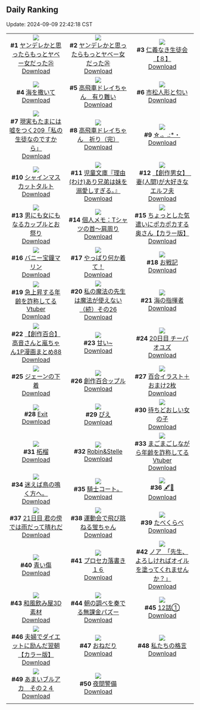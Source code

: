 ## Daily Ranking
Update: 2024-09-09 22:42:18 CST

|      |      |      |
| :----: | :----: | :----: |
| ![](https://i.pixiv.re/c/240x480/img-master/img/2024/09/07/00/01/08/122198501_p0_master1200.jpg)<br>**#1** [ヤンデレかと思ったらもっとヤベー女だった㉕](https://www.pixiv.net/artworks/122198501)<br>[Download](https://i.pixiv.re/img-original/img/2024/09/07/00/01/08/122198501_p0.png) | ![](https://i.pixiv.re/c/240x480/img-master/img/2024/09/08/00/01/35/122230593_p0_master1200.jpg)<br>**#2** [ヤンデレかと思ったらもっとヤベー女だった㉖](https://www.pixiv.net/artworks/122230593)<br>[Download](https://i.pixiv.re/img-original/img/2024/09/08/00/01/35/122230593_p0.png) | ![](https://i.pixiv.re/c/240x480/img-master/img/2024/09/07/10/35/37/122209497_p0_master1200.jpg)<br>**#3** [仁義なき生徒会【８】](https://www.pixiv.net/artworks/122209497)<br>[Download](https://i.pixiv.re/img-original/img/2024/09/07/10/35/37/122209497_p0.png) |
| ![](https://i.pixiv.re/c/240x480/img-master/img/2024/09/08/00/00/21/122230395_p0_master1200.jpg)<br>**#4** [海を撒いて](https://www.pixiv.net/artworks/122230395)<br>[Download](https://i.pixiv.re/img-original/img/2024/09/08/00/00/21/122230395_p0.png) | ![](https://i.pixiv.re/c/240x480/img-master/img/2024/09/07/13/50/18/122213186_p0_master1200.jpg)<br>**#5** [高飛車ドレイちゃん　有り難い](https://www.pixiv.net/artworks/122213186)<br>[Download](https://i.pixiv.re/img-original/img/2024/09/07/13/50/18/122213186_p0.png) | ![](https://i.pixiv.re/c/240x480/img-master/img/2024/09/08/18/37/27/122253437_p0_master1200.jpg)<br>**#6** [市松人形と匂い](https://www.pixiv.net/artworks/122253437)<br>[Download](https://i.pixiv.re/img-original/img/2024/09/08/18/37/27/122253437_p0.jpg) |
| ![](https://i.pixiv.re/c/240x480/img-master/img/2024/09/08/18/00/08/122252188_p0_master1200.jpg)<br>**#7** [現実もたまには嘘をつく209「私の生徒なのですから」](https://www.pixiv.net/artworks/122252188)<br>[Download](https://i.pixiv.re/img-original/img/2024/09/08/18/00/08/122252188_p0.jpg) | ![](https://i.pixiv.re/c/240x480/img-master/img/2024/09/08/17/22/57/122251168_p0_master1200.jpg)<br>**#8** [高飛車ドレイちゃん　祈り（完）](https://www.pixiv.net/artworks/122251168)<br>[Download](https://i.pixiv.re/img-original/img/2024/09/08/17/22/57/122251168_p0.png) | ![](https://i.pixiv.re/c/240x480/img-master/img/2024/09/08/16/47/07/122250185_p0_master1200.jpg)<br>**#9** [☆.。.:*・](https://www.pixiv.net/artworks/122250185)<br>[Download](https://i.pixiv.re/img-original/img/2024/09/08/16/47/07/122250185_p0.jpg) |
| ![](https://i.pixiv.re/c/240x480/img-master/img/2024/09/07/20/30/02/122223005_p0_master1200.jpg)<br>**#10** [シャインマスカットタルト](https://www.pixiv.net/artworks/122223005)<br>[Download](https://i.pixiv.re/img-original/img/2024/09/07/20/30/02/122223005_p0.png) | ![](https://i.pixiv.re/c/240x480/img-master/img/2024/09/07/10/44/07/122209635_p0_master1200.jpg)<br>**#11** [児童文庫『理由(わけ)あり兄弟は妹を溺愛しすぎる。』](https://www.pixiv.net/artworks/122209635)<br>[Download](https://i.pixiv.re/img-original/img/2024/09/07/10/44/07/122209635_p0.jpg) | ![](https://i.pixiv.re/c/240x480/img-master/img/2024/09/08/14/00/58/122246253_p0_master1200.jpg)<br>**#12** [【創作男女】　妻(人間)が大好きなエルフ夫](https://www.pixiv.net/artworks/122246253)<br>[Download](https://i.pixiv.re/img-original/img/2024/09/08/14/00/58/122246253_p0.jpg) |
| ![](https://i.pixiv.re/c/240x480/img-master/img/2024/09/08/00/01/30/122230580_p0_master1200.jpg)<br>**#13** [男にも女にもなるカップルとお祭り](https://www.pixiv.net/artworks/122230580)<br>[Download](https://i.pixiv.re/img-original/img/2024/09/08/00/01/30/122230580_p0.jpg) | ![](https://i.pixiv.re/c/240x480/img-master/img/2024/09/07/06/00/07/122205419_p0_master1200.jpg)<br>**#14** [個人メモ：Tシャツの首～肩周り](https://www.pixiv.net/artworks/122205419)<br>[Download](https://i.pixiv.re/img-original/img/2024/09/07/06/00/07/122205419_p0.jpg) | ![](https://i.pixiv.re/c/240x480/img-master/img/2024/09/07/00/06/09/122198882_p0_master1200.jpg)<br>**#15** [ちょっとした気遣いにポカポカする奥さん【カラー版】](https://www.pixiv.net/artworks/122198882)<br>[Download](https://i.pixiv.re/img-original/img/2024/09/07/00/06/09/122198882_p0.jpg) |
| ![](https://i.pixiv.re/c/240x480/img-master/img/2024/09/07/00/00/35/122198404_p0_master1200.jpg)<br>**#16** [バニー宝鐘マリン](https://www.pixiv.net/artworks/122198404)<br>[Download](https://i.pixiv.re/img-original/img/2024/09/07/00/00/35/122198404_p0.png) | ![](https://i.pixiv.re/c/240x480/img-master/img/2024/09/07/19/49/30/122221701_p0_master1200.jpg)<br>**#17** [やっぱり何か着て！](https://www.pixiv.net/artworks/122221701)<br>[Download](https://i.pixiv.re/img-original/img/2024/09/07/19/49/30/122221701_p0.png) | ![](https://i.pixiv.re/c/240x480/img-master/img/2024/09/08/22/58/39/122262842_p0_master1200.jpg)<br>**#18** [お戦記](https://www.pixiv.net/artworks/122262842)<br>[Download](https://i.pixiv.re/img-original/img/2024/09/08/22/58/39/122262842_p0.png) |
| ![](https://i.pixiv.re/c/240x480/img-master/img/2024/09/07/21/02/54/122224125_p0_master1200.jpg)<br>**#19** [急上昇する年齢を詐称してるVtuber](https://www.pixiv.net/artworks/122224125)<br>[Download](https://i.pixiv.re/img-original/img/2024/09/07/21/02/54/122224125_p0.png) | ![](https://i.pixiv.re/c/240x480/img-master/img/2024/09/08/00/02/29/122230675_p0_master1200.jpg)<br>**#20** [私の魔法の先生は魔法が使えない（続）その26](https://www.pixiv.net/artworks/122230675)<br>[Download](https://i.pixiv.re/img-original/img/2024/09/08/00/02/29/122230675_p0.jpg) | ![](https://i.pixiv.re/c/240x480/img-master/img/2024/09/07/00/00/52/122198459_p0_master1200.jpg)<br>**#21** [海の指揮者](https://www.pixiv.net/artworks/122198459)<br>[Download](https://i.pixiv.re/img-original/img/2024/09/07/00/00/52/122198459_p0.jpg) |
| ![](https://i.pixiv.re/c/240x480/img-master/img/2024/09/07/00/02/01/122198607_p0_master1200.jpg)<br>**#22** [【創作百合】高音さんと嵐ちゃん1P漫画まとめ88](https://www.pixiv.net/artworks/122198607)<br>[Download](https://i.pixiv.re/img-original/img/2024/09/07/00/02/01/122198607_p0.jpg) | ![](https://i.pixiv.re/c/240x480/img-master/img/2024/09/07/00/20/17/122199430_p0_master1200.jpg)<br>**#23** [甘い~](https://www.pixiv.net/artworks/122199430)<br>[Download](https://i.pixiv.re/img-original/img/2024/09/07/00/20/17/122199430_p0.png) | ![](https://i.pixiv.re/c/240x480/img-master/img/2024/09/07/02/50/06/122203102_p0_master1200.jpg)<br>**#24** [20日目 チーパオユズ](https://www.pixiv.net/artworks/122203102)<br>[Download](https://i.pixiv.re/img-original/img/2024/09/07/02/50/06/122203102_p0.png) |
| ![](https://i.pixiv.re/c/240x480/img-master/img/2024/09/07/00/01/02/122198486_p0_master1200.jpg)<br>**#25** [ジェーンの下着](https://www.pixiv.net/artworks/122198486)<br>[Download](https://i.pixiv.re/img-original/img/2024/09/07/00/01/02/122198486_p0.png) | ![](https://i.pixiv.re/c/240x480/img-master/img/2024/09/08/00/07/38/122230963_p0_master1200.jpg)<br>**#26** [創作百合ップル](https://www.pixiv.net/artworks/122230963)<br>[Download](https://i.pixiv.re/img-original/img/2024/09/08/00/07/38/122230963_p0.jpg) | ![](https://i.pixiv.re/c/240x480/img-master/img/2024/09/07/19/36/07/122221360_p0_master1200.jpg)<br>**#27** [百合イラスト＋おまけ2枚](https://www.pixiv.net/artworks/122221360)<br>[Download](https://i.pixiv.re/img-original/img/2024/09/07/19/36/07/122221360_p0.jpg) |
| ![](https://i.pixiv.re/c/240x480/img-master/img/2024/09/08/00/22/39/122231494_p0_master1200.jpg)<br>**#28** [Exit](https://www.pixiv.net/artworks/122231494)<br>[Download](https://i.pixiv.re/img-original/img/2024/09/08/00/22/39/122231494_p0.jpg) | ![](https://i.pixiv.re/c/240x480/img-master/img/2024/09/08/16/35/24/122249898_p0_master1200.jpg)<br>**#29** [ぴえ](https://www.pixiv.net/artworks/122249898)<br>[Download](https://i.pixiv.re/img-original/img/2024/09/08/16/35/24/122249898_p0.jpg) | ![](https://i.pixiv.re/c/240x480/img-master/img/2024/09/07/09/58/57/122208819_p0_master1200.jpg)<br>**#30** [待ちどおしい女の子](https://www.pixiv.net/artworks/122208819)<br>[Download](https://i.pixiv.re/img-original/img/2024/09/07/09/58/57/122208819_p0.jpg) |
| ![](https://i.pixiv.re/c/240x480/img-master/img/2024/09/08/00/00/42/122230468_p0_master1200.jpg)<br>**#31** [柘榴](https://www.pixiv.net/artworks/122230468)<br>[Download](https://i.pixiv.re/img-original/img/2024/09/08/00/00/42/122230468_p0.png) | ![](https://i.pixiv.re/c/240x480/img-master/img/2024/09/07/01/03/30/122200851_p0_master1200.jpg)<br>**#32** [Robin&Stelle](https://www.pixiv.net/artworks/122200851)<br>[Download](https://i.pixiv.re/img-original/img/2024/09/07/01/03/30/122200851_p0.jpg) | ![](https://i.pixiv.re/c/240x480/img-master/img/2024/09/08/20/04/20/122256220_p0_master1200.jpg)<br>**#33** [まごまごしながら年齢を詐称してるVtuber](https://www.pixiv.net/artworks/122256220)<br>[Download](https://i.pixiv.re/img-original/img/2024/09/08/20/04/20/122256220_p0.png) |
| ![](https://i.pixiv.re/c/240x480/img-master/img/2024/09/07/21/47/43/122225604_p0_master1200.jpg)<br>**#34** [迷えば鳥の鳴く方へ。](https://www.pixiv.net/artworks/122225604)<br>[Download](https://i.pixiv.re/img-original/img/2024/09/07/21/47/43/122225604_p0.jpg) | ![](https://i.pixiv.re/c/240x480/img-master/img/2024/09/08/12/15/11/122243969_p0_master1200.jpg)<br>**#35** [騎士コート。](https://www.pixiv.net/artworks/122243969)<br>[Download](https://i.pixiv.re/img-original/img/2024/09/08/12/15/11/122243969_p0.jpg) | ![](https://i.pixiv.re/c/240x480/img-master/img/2024/09/07/22/51/41/122227902_p0_master1200.jpg)<br>**#36** [🖋💫](https://www.pixiv.net/artworks/122227902)<br>[Download](https://i.pixiv.re/img-original/img/2024/09/07/22/51/41/122227902_p0.png) |
| ![](https://i.pixiv.re/c/240x480/img-master/img/2024/09/08/06/21/55/122237804_p0_master1200.jpg)<br>**#37** [21日目 君の傍では雨だって晴れだ](https://www.pixiv.net/artworks/122237804)<br>[Download](https://i.pixiv.re/img-original/img/2024/09/08/06/21/55/122237804_p0.png) | ![](https://i.pixiv.re/c/240x480/img-master/img/2024/09/07/18/04/45/122218916_p0_master1200.jpg)<br>**#38** [運動会で飛び跳ねる蛍ちゃん](https://www.pixiv.net/artworks/122218916)<br>[Download](https://i.pixiv.re/img-original/img/2024/09/07/18/04/45/122218916_p0.png) | ![](https://i.pixiv.re/c/240x480/img-master/img/2024/09/08/00/03/21/122230738_p0_master1200.jpg)<br>**#39** [たべくらべ](https://www.pixiv.net/artworks/122230738)<br>[Download](https://i.pixiv.re/img-original/img/2024/09/08/00/03/21/122230738_p0.png) |
| ![](https://i.pixiv.re/c/240x480/img-master/img/2024/09/07/22/08/43/122226449_p0_master1200.jpg)<br>**#40** [青い傷](https://www.pixiv.net/artworks/122226449)<br>[Download](https://i.pixiv.re/img-original/img/2024/09/07/22/08/43/122226449_p0.jpg) | ![](https://i.pixiv.re/c/240x480/img-master/img/2024/09/08/01/46/35/122233819_p0_master1200.jpg)<br>**#41** [プロセカ落書き１６](https://www.pixiv.net/artworks/122233819)<br>[Download](https://i.pixiv.re/img-original/img/2024/09/08/01/46/35/122233819_p0.png) | ![](https://i.pixiv.re/c/240x480/img-master/img/2024/09/07/08/00/07/122207070_p0_master1200.jpg)<br>**#42** [ノア　「先生、よろしければオイルを塗ってくれませんか？」](https://www.pixiv.net/artworks/122207070)<br>[Download](https://i.pixiv.re/img-original/img/2024/09/07/08/00/07/122207070_p0.jpg) |
| ![](https://i.pixiv.re/c/240x480/img-master/img/2024/09/08/06/00/27/122237551_p0_master1200.jpg)<br>**#43** [和風飲み屋3D素材](https://www.pixiv.net/artworks/122237551)<br>[Download](https://i.pixiv.re/img-original/img/2024/09/08/06/00/27/122237551_p0.jpg) | ![](https://i.pixiv.re/c/240x480/img-master/img/2024/09/07/20/22/21/122222786_p0_master1200.jpg)<br>**#44** [朝の調べを奏でる無課金パズー](https://www.pixiv.net/artworks/122222786)<br>[Download](https://i.pixiv.re/img-original/img/2024/09/07/20/22/21/122222786_p0.png) | ![](https://i.pixiv.re/c/240x480/img-master/img/2024/09/07/20/00/18/122222061_p0_master1200.jpg)<br>**#45** [12話①](https://www.pixiv.net/artworks/122222061)<br>[Download](https://i.pixiv.re/img-original/img/2024/09/07/20/00/18/122222061_p0.jpg) |
| ![](https://i.pixiv.re/c/240x480/img-master/img/2024/09/08/00/04/16/122230802_p0_master1200.jpg)<br>**#46** [夫婦でダイエットに励んだ翌朝【カラー版】](https://www.pixiv.net/artworks/122230802)<br>[Download](https://i.pixiv.re/img-original/img/2024/09/08/00/04/16/122230802_p0.jpg) | ![](https://i.pixiv.re/c/240x480/img-master/img/2024/09/07/11/50/54/122210765_p0_master1200.jpg)<br>**#47** [おねだり](https://www.pixiv.net/artworks/122210765)<br>[Download](https://i.pixiv.re/img-original/img/2024/09/07/11/50/54/122210765_p0.png) | ![](https://i.pixiv.re/c/240x480/img-master/img/2024/09/07/23/21/13/122229003_p0_master1200.jpg)<br>**#48** [私たちの格言](https://www.pixiv.net/artworks/122229003)<br>[Download](https://i.pixiv.re/img-original/img/2024/09/07/23/21/13/122229003_p0.png) |
| ![](https://i.pixiv.re/c/240x480/img-master/img/2024/09/07/00/00/18/122198325_p0_master1200.jpg)<br>**#49** [あまいブルアカ　その２４](https://www.pixiv.net/artworks/122198325)<br>[Download](https://i.pixiv.re/img-original/img/2024/09/07/00/00/18/122198325_p0.png) | ![](https://i.pixiv.re/c/240x480/img-master/img/2024/09/07/21/42/06/122225417_p0_master1200.jpg)<br>**#50** [夜間警備](https://www.pixiv.net/artworks/122225417)<br>[Download](https://i.pixiv.re/img-original/img/2024/09/07/21/42/06/122225417_p0.png) |
|      |
